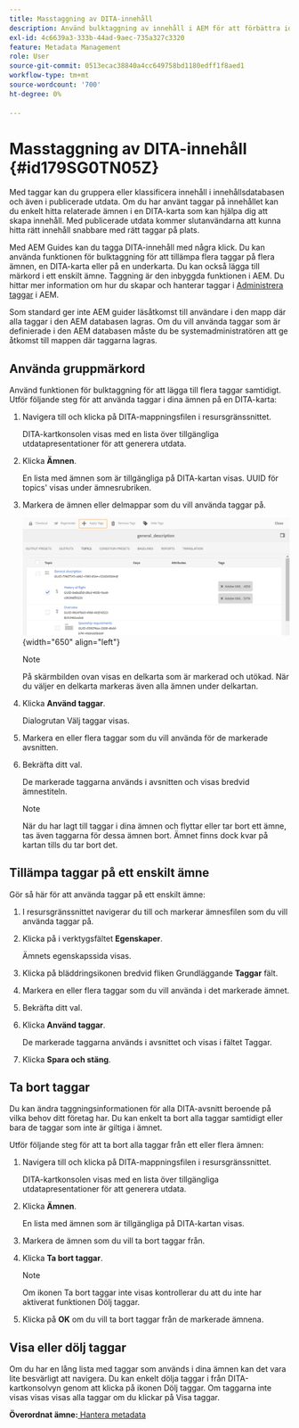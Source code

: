 ```yaml
---
title: Masstaggning av DITA-innehåll
description: Använd bulktaggning av innehåll i AEM för att förbättra identifieringen av DITA-innehåll. Lär dig hur du använder, tar bort, visar eller döljer gruppmärkord i ett eller flera ämnen.
exl-id: 4c6639a3-333b-44ad-9aec-735a327c3320
feature: Metadata Management
role: User
source-git-commit: 0513ecac38840a4cc649758bd1180edff1f8aed1
workflow-type: tm+mt
source-wordcount: '700'
ht-degree: 0%

---
```


# Masstaggning av DITA-innehåll {#id179SG0TN05Z}

Med taggar kan du gruppera eller klassificera innehåll i innehållsdatabasen och även i publicerade utdata. Om du har använt taggar på innehållet kan du enkelt hitta relaterade ämnen i en DITA-karta som kan hjälpa dig att skapa innehåll. Med publicerade utdata kommer slutanvändarna att kunna hitta rätt innehåll snabbare med rätt taggar på plats.

Med AEM Guides kan du tagga DITA-innehåll med några klick. Du kan använda funktionen för bulktaggning för att tillämpa flera taggar på flera ämnen, en DITA-karta eller på en underkarta. Du kan också lägga till märkord i ett enskilt ämne. Taggning är den inbyggda funktionen i AEM. Du hittar mer information om hur du skapar och hanterar taggar i [Administrera taggar](https://experienceleague.adobe.com/docs/experience-manager-cloud-service/sites/authoring/features/tags.html?lang=en) i AEM.

Som standard ger inte AEM guider läsåtkomst till användare i den mapp där alla taggar i den AEM databasen lagras. Om du vill använda taggar som är definierade i den AEM databasen måste du be systemadministratören att ge åtkomst till mappen där taggarna lagras.

## Använda gruppmärkord

Använd funktionen för bulktaggning för att lägga till flera taggar samtidigt. Utför följande steg för att använda taggar i dina ämnen på en DITA-karta:

1. Navigera till och klicka på DITA-mappningsfilen i resursgränssnittet.

   DITA-kartkonsolen visas med en lista över tillgängliga utdatapresentationer för att generera utdata.

1. Klicka **Ämnen**.

   En lista med ämnen som är tillgängliga på DITA-kartan visas. UUID för topics&#39; visas under ämnesrubriken.

1. Markera de ämnen eller delmappar som du vill använda taggar på.

   ![](images/apply-tags-uuid.png){width="650" align="left"}


   >[!NOTE]
   >
   > På skärmbilden ovan visas en delkarta som är markerad och utökad. När du väljer en delkarta markeras även alla ämnen under delkartan.

1. Klicka **Använd taggar**.

   Dialogrutan Välj taggar visas.

1. Markera en eller flera taggar som du vill använda för de markerade avsnitten.

1. Bekräfta ditt val.

   De markerade taggarna används i avsnitten och visas bredvid ämnestiteln.

   >[!NOTE]
   >
   > När du har lagt till taggar i dina ämnen och flyttar eller tar bort ett ämne, tas även taggarna för dessa ämnen bort. Ämnet finns dock kvar på kartan tills du tar bort det.


## Tillämpa taggar på ett enskilt ämne

Gör så här för att använda taggar på ett enskilt ämne:

1. I resursgränssnittet navigerar du till och markerar ämnesfilen som du vill använda taggar på.

1. Klicka på i verktygsfältet **Egenskaper**.

   Ämnets egenskapssida visas.

1. Klicka på bläddringsikonen bredvid fliken Grundläggande **Taggar** fält.

1. Markera en eller flera taggar som du vill använda i det markerade ämnet.

1. Bekräfta ditt val.

1. Klicka **Använd taggar**.

   De markerade taggarna används i avsnittet och visas i fältet Taggar.

1. Klicka **Spara och stäng**.


## Ta bort taggar

Du kan ändra taggningsinformationen för alla DITA-avsnitt beroende på vilka behov ditt företag har. Du kan enkelt ta bort alla taggar samtidigt eller bara de taggar som inte är giltiga i ämnet.

Utför följande steg för att ta bort alla taggar från ett eller flera ämnen:

1. Navigera till och klicka på DITA-mappningsfilen i resursgränssnittet.

   DITA-kartkonsolen visas med en lista över tillgängliga utdatapresentationer för att generera utdata.

1. Klicka **Ämnen**.

   En lista med ämnen som är tillgängliga på DITA-kartan visas.

1. Markera de ämnen som du vill ta bort taggar från.

1. Klicka **Ta bort taggar**.

   >[!NOTE]
   >
   > Om ikonen Ta bort taggar inte visas kontrollerar du att du inte har aktiverat funktionen Dölj taggar.

1. Klicka på **OK** om du vill ta bort taggar från de markerade ämnena.


## Visa eller dölj taggar

Om du har en lång lista med taggar som används i dina ämnen kan det vara lite besvärligt att navigera. Du kan enkelt dölja taggar i från DITA-kartkonsolvyn genom att klicka på ikonen Dölj taggar. Om taggarna inte visas visas visas alla taggar om du klickar på Visa taggar.

**Överordnat ämne:**[ Hantera metadata](manage-metadata.md)
